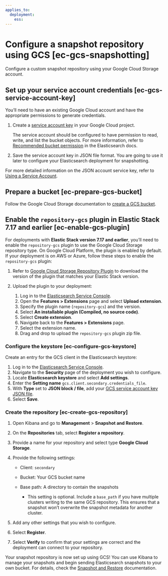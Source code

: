 ```yaml
---
applies_to:
  deployment:
    ess:
---
```


# Configure a snapshot repository using GCS [ec-gcs-snapshotting]

Configure a custom snapshot repository using your Google Cloud Storage account.


## Set up your service account credentials [ec-gcs-service-account-key]

You’ll need to have an existing Google Cloud account and have the appropriate permissions to generate credentials.

1. Create a [service account key](https://cloud.google.com/iam/docs/creating-managing-service-account-keys) in your Google Cloud project.

    The service account should be configured to have permission to read, write, and list the bucket objects. For more information, refer to [Recommended bucket permission](/deploy-manage/tools/snapshot-and-restore/google-cloud-storage-repository.md#repository-gcs-bucket-permission) in the Elasticsearch docs.

2. Save the service account key in JSON file format. You are going to use it later to configure your Elasticsearch deployment for snapshotting.

For more detailed information on the JSON account service key, refer to [Using a Service Account](/deploy-manage/tools/snapshot-and-restore/google-cloud-storage-repository.md#repository-gcs-using-service-account).


## Prepare a bucket [ec-prepare-gcs-bucket]

Follow the Google Cloud Storage documentation to [create a GCS bucket](https://cloud.google.com/storage/docs/creating-buckets).


## Enable the `repository-gcs` plugin in Elastic Stack 7.17 and earlier [ec-enable-gcs-plugin]

For deployments with **Elastic Stack version 7.17 and earlier**, you’ll need to enable the `repository-gcs` plugin to use the Google Cloud Storage repository type. On Google Cloud Platform, the plugin is enabled by default. If your deployment is on AWS or Azure, follow these steps to enable the `repository-gcs` plugin:

1. Refer to [Google Cloud Storage Repository Plugin](/deploy-manage/tools/snapshot-and-restore/google-cloud-storage-repository.md) to download the version of the plugin that matches your Elastic Stack version.
2. Upload the plugin to your deployment:

    1. Log in to the [Elasticsearch Service Console](https://cloud.elastic.co?page=docs&placement=docs-body).
    2. Open the **Features > Extensions** page and select **Upload extension**.
    3. Specify the plugin name (`repository-gcs`) and the version.
    4. Select **An installable plugin (Compiled, no source code)**.
    5. Select **Create extension**.
    6. Navigate back to the **Features > Extensions** page.
    7. Select the extension name.
    8. Drag and drop to upload the `repository-gcs` plugin zip file.



### Configure the keystore [ec-configure-gcs-keystore]

Create an entry for the GCS client in the Elasticsearch keystore:

1. Log in to the [Elasticsearch Service Console](https://cloud.elastic.co?page=docs&placement=docs-body).
2. Navigate to the **Security** page of the deployment you wish to configure.
3. Locate **Elasticsearch keystore** and select **Add settings**.
4. Enter the **Setting name** `gcs.client.secondary.credentials_file`.
5. With **Type** set to **JSON block / file**, add your [GCS service account key JSON file](#ec-gcs-service-account-key).
6. Select **Save**.


### Create the repository [ec-create-gcs-repository]

1. Open Kibana and go to **Management** > **Snapshot and Restore**.
2. On the **Repositories** tab, select **Register a repository**.
3. Provide a name for your repository and select type **Google Cloud Storage**.
4. Provide the following settings:

    * Client: `secondary`
    * Bucket: Your GCS bucket name
    * Base path: A directory to contain the snapshots

        * This setting is optional. Include a `base_path` if you have multiple clusters writing to the same GCS repository. This ensures that a snapshot won’t overwrite the snapshot metadata for another cluster.

5. Add any other settings that you wish to configure.
6. Select **Register**.
7. Select **Verify** to confirm that your settings are correct and the deployment can connect to your repository.

Your snapshot repository is now set up using GCS! You can use Kibana to manage your snapshots and begin sending Elasticsearch snapshots to your own bucket. For details, check the [Snapshot and Restore](create-snapshots.md) documentation.

